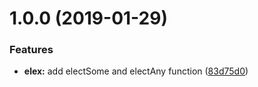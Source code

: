 # 1.0.0 (2019-01-29)


### Features

* **elex:** add electSome and electAny function ([83d75d0](https://github.com/nampdn/elex/commit/83d75d0))
